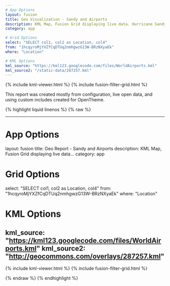 ```yaml
---
# App Options
layout: fusion
title: Geo Visualization - Sandy and Airports
description: KML Map, Fusion Grid displaying live data. Hurricane Sandy impact cone, world Airport locations, and busiest airports.
category: app

# Grid Options
select: "SELECT col1, col2 as Location, col4"
from: "1hcqyroMjYXZfCqDTUq2nmhgwzG13W-BRzNXyaEk"
where: "Location"

# KML Options
kml_source: "https://kml123.googlecode.com/files/WorldAirports.kml"
kml_source2: "/static-data/287257.kml"
---
```


{% include kml-viewer.html %}
{% include fusion-filter-grid.html %}

This report was created mostly from configuration, live open data, and using custom includes created for OpenTheme.

{% highlight liquid linenos %}
{% raw  %}

  ---
  # App Options
  layout: fusion
  title: Geo Report - Sandy and Airports
  description: KML Map, Fusion Grid displaying live data...
  category: app
  
  # Grid Options
  select: "SELECT col1, col2 as Location, col4"
  from: "1hcqyroMjYXZfCqDTUq2nmhgwzG13W-BRzNXyaEk"
  where: "Location"
  
  # KML Options
  kml_source: "https://kml123.googlecode.com/files/WorldAirports.kml"
  kml_source2: "http://geocommons.com/overlays/287257.kml"
  ---
  
  {% include kml-viewer.html %}
  {% include fusion-filter-grid.html %}

{% endraw  %}
{% endhighlight %}

